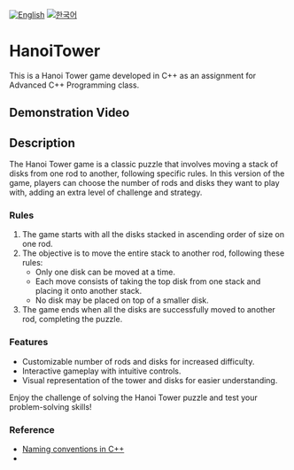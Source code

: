 [![English](https://img.shields.io/badge/lang-English-blue.svg)](https://github.com/juho-creator/HanoiTower/blob/main/README.md)
[![한국어](https://img.shields.io/badge/lang-한국어-red.svg)](https://github.com/juho-creator/HanoiTower/blob/main/README.KR.md)

# HanoiTower
This is a Hanoi Tower game developed in C++ as an assignment for Advanced C++ Programming class.

## Demonstration Video


## Description

The Hanoi Tower game is a classic puzzle that involves moving a stack of disks from one rod to another, following specific rules. In this version of the game, players can choose the number of rods and disks they want to play with, adding an extra level of challenge and strategy.

### Rules
1. The game starts with all the disks stacked in ascending order of size on one rod.
2. The objective is to move the entire stack to another rod, following these rules:
   - Only one disk can be moved at a time.
   - Each move consists of taking the top disk from one stack and placing it onto another stack.
   - No disk may be placed on top of a smaller disk.
3. The game ends when all the disks are successfully moved to another rod, completing the puzzle.

### Features
- Customizable number of rods and disks for increased difficulty.
- Interactive gameplay with intuitive controls.
- Visual representation of the tower and disks for easier understanding.

Enjoy the challenge of solving the Hanoi Tower puzzle and test your problem-solving skills!






### Reference
- [Naming conventions in C++](https://www.geeksforgeeks.org/naming-convention-in-c/)
- 

